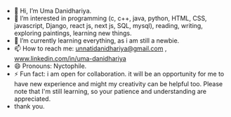 - 👋 Hi, I’m Uma Danidhariya.
- 👀 I’m interested in programming (c, c++, java, python, HTML, CSS, javascript, Django, react js, next js, SQL, mysql), reading, writing, exploring paintings, learning new things.
- 🌱 I’m currently learning everything, as i am still a newbie.
- 📫 How to reach me: unnatidanidhariya@gmail.com , www.linkedin.com/in/uma-danidhariya
- 😄 Pronouns: Nyctophile.
- ⚡ Fun fact: i am open for collaboration. it will be an opportunity for me to have new experience and might my creativity can be helpful too. Please note that I'm still learning, so your patience and understanding are appreciated.
- thank you.

<!---
Uma-Danidhariya2005/Uma-Danidhariya2005 is a ✨ special ✨ repository because its `README.md` (this file) appears on your GitHub profile.
You can click the Preview link to take a look at your changes.
--->
